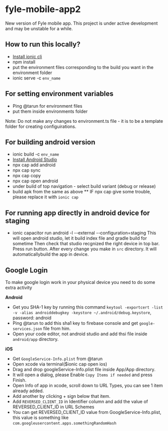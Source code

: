 # fyle-mobile-app2

New version of Fyle mobile app. This project is under active development and may be unstable for a while.

## How to run this locally?

 - [Install ionic cli](https://ionicframework.com/docs/cli)
 - npm install
 - put the environment files corresponding to the build you want in the environment folder
 - ionic serve -c `env_name`

## For setting environment variables

 - Ping @tarun for environment files
 - put them inside environments folder

Note: Do not make any changes to environment.ts file - it is to be a template folder for creating configuirations.


## For building android version

 - ionic build -c `env_name`
 - [Install Android Studio](https://developer.android.com/studio)
 - npx cap add android
 - npx cap sync
 - npx cap copy
 - npx cap open android
 - under build of top navigation - select build variant (debug or release)
 - build apk from the same as above
 ** IF npx cap give some trouble, please replace it with `ionic cap`

## For running app directly in android device for staging
- ionic capacitor run android -l --external --configuration=staging
  This will open android studio, let it build index file and gradle build for sometime
  Then check that studio recgnized the right device in top bar. Press run button. After every change you make in `src` directory.
  It will automaticallybuild the app in device.

## Google Login

To make google login work in your physical device you need to do some extra activity

**Android**
  - Get you SHA-1 key by running this command
    `keytool -exportcert -list -v -alias androiddebugkey -keystore ~/.android/debug.keystore`, password: android
  - Ping @tarun to add this sha1 key to firebase console and get `google-services.json` file from him.
  - Open your code editor, not android studio and add thsi file inside `android/app` directory.

**iOS**
  - Get `GoogleService-Info.plist` from @tarun
  - Open xcode via terminal($ionic cap open ios)
  - Drag and drop googleService-Info.plist file inside App/App directory.
  - It will open a dialog, please Enable `Copy Items if needed` and press Finish.
  - Open Info of app in xcode, scroll down to URL Types, you can see 1 item already added.
  - Add another by clicking + sign below that item.
  - Add `REVERSED_CLIENT_ID` in Identifier column and add the value of REVERSED_CLIENT_ID in URL Schemes
  - You can get REVERSED_CLIENT_ID value from GoogleService-Info.plist, this value is something like `com.googleusercontent.apps.somethingRandomHash`
